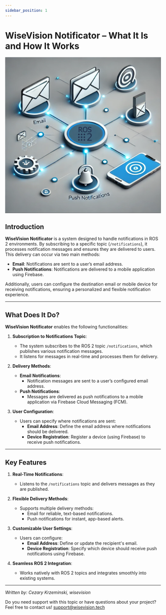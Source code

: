 ```yaml
---
sidebar_position: 1
---
```

# WiseVision Notificator – What It Is and How It Works
![WiseVisiona Notificator](asset/wisevision_notificator.jpg)
## Introduction
**WiseVision Notificator** is a system designed to handle notifications in ROS 2 environments. By subscribing to a specific topic (`/notifications`), it processes notification messages and ensures they are delivered to users. This delivery can occur via two main methods:
- **Email**: Notifications are sent to a user’s email address.
- **Push Notifications**: Notifications are delivered to a mobile application using Firebase.

Additionally, users can configure the destination email or mobile device for receiving notifications, ensuring a personalized and flexible notification experience.

---

## What Does It Do?

**WiseVision Notificator** enables the following functionalities:

1. **Subscription to Notifications Topic**:
   - The system subscribes to the ROS 2 topic `/notifications`, which publishes various notification messages.
   - It listens for messages in real-time and processes them for delivery.

2. **Delivery Methods**:
   - **Email Notifications**:
     - Notification messages are sent to a user’s configured email address.
   - **Push Notifications**:
     - Messages are delivered as push notifications to a mobile application via Firebase Cloud Messaging (FCM).

3. **User Configuration**:
   - Users can specify where notifications are sent:
     - **Email Address**: Define the email address where notifications should be delivered.
     - **Device Registration**: Register a device (using Firebase) to receive push notifications.

---

## Key Features

1. **Real-Time Notifications**:
   - Listens to the `/notifications` topic and delivers messages as they are published.

2. **Flexible Delivery Methods**:
   - Supports multiple delivery methods:
     - Email for reliable, text-based notifications.
     - Push notifications for instant, app-based alerts.

3. **Customizable User Settings**:
   - Users can configure:
     - **Email Address**: Define or update the recipient's email.
     - **Device Registration**: Specify which device should receive push notifications using Firebase.

4. **Seamless ROS 2 Integration**:
   - Works natively with ROS 2 topics and integrates smoothly into existing systems.

---
_Written by: Cezary Krzeminski, wisevision_ 

Do you need support with this topic or have questions about your project? Feel free to contact us! [support@wisevision.tech](mailto:support@wisevision.tech)
